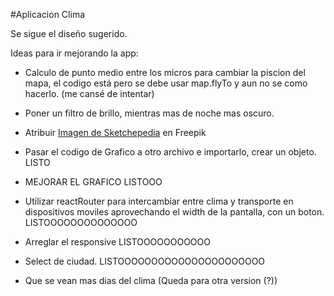 #Aplicacion Clima

Se sigue el diseño sugerido.

Ideas para ir mejorando la app: 

 - Calculo de punto medio entre los micros para cambiar la piscion del mapa, el codigo está pero
    se debe usar map.flyTo y aun no se como hacerlo.  (me cansé de intentar)


 - Poner un filtro de brillo, mientras mas de noche mas oscuro. 

 - Atribuir <a href="https://www.freepik.es/foto-gratis/cielo-colorido-nubes-palabras-nublan_40792565.htm#query=svg&position=5&from_view=keyword&track=sph">Imagen de Sketchepedia</a> en Freepik




 - Pasar el codigo de Grafico a otro archivo e importarlo, crear un objeto. LISTO
 - MEJORAR EL GRAFICO  LISTOOO
 - Utilizar reactRouter para intercambiar entre clima y transporte en dispositivos moviles aprovechando
   el width de la pantalla, con un boton. LISTOOOOOOOOOOOOOO
 - Arreglar el responsive LISTOOOOOOOOOOO
 - Select de ciudad. LISTOOOOOOOOOOOOOOOOOOOOOO
 - Que se vean mas dias del clima (Queda para otra version (?))